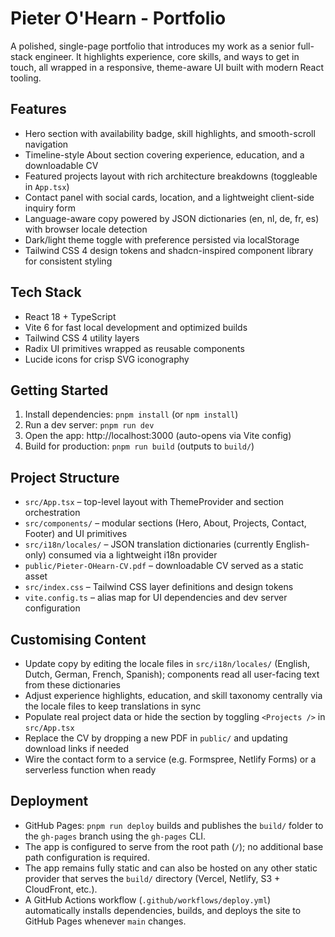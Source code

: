 # Pieter O'Hearn - Portfolio

A polished, single-page portfolio that introduces my work as a senior full-stack engineer. It highlights experience, core skills, and ways to get in touch, all wrapped in a responsive, theme-aware UI built with modern React tooling.

## Features
- Hero section with availability badge, skill highlights, and smooth-scroll navigation
- Timeline-style About section covering experience, education, and a downloadable CV
- Featured projects layout with rich architecture breakdowns (toggleable in `App.tsx`)
- Contact panel with social cards, location, and a lightweight client-side inquiry form
- Language-aware copy powered by JSON dictionaries (en, nl, de, fr, es) with browser locale detection
- Dark/light theme toggle with preference persisted via localStorage
- Tailwind CSS 4 design tokens and shadcn-inspired component library for consistent styling

## Tech Stack
- React 18 + TypeScript
- Vite 6 for fast local development and optimized builds
- Tailwind CSS 4 utility layers
- Radix UI primitives wrapped as reusable components
- Lucide icons for crisp SVG iconography

## Getting Started
1. Install dependencies: `pnpm install` (or `npm install`)
2. Run a dev server: `pnpm run dev`
3. Open the app: http://localhost:3000 (auto-opens via Vite config)
4. Build for production: `pnpm run build` (outputs to `build/`)

## Project Structure
- `src/App.tsx` – top-level layout with ThemeProvider and section orchestration
- `src/components/` – modular sections (Hero, About, Projects, Contact, Footer) and UI primitives
- `src/i18n/locales/` – JSON translation dictionaries (currently English-only) consumed via a lightweight i18n provider
- `public/Pieter-OHearn-CV.pdf` – downloadable CV served as a static asset
- `src/index.css` – Tailwind CSS layer definitions and design tokens
- `vite.config.ts` – alias map for UI dependencies and dev server configuration

## Customising Content
- Update copy by editing the locale files in `src/i18n/locales/` (English, Dutch, German, French, Spanish); components read all user-facing text from these dictionaries
- Adjust experience highlights, education, and skill taxonomy centrally via the locale files to keep translations in sync
- Populate real project data or hide the section by toggling `<Projects />` in `src/App.tsx`
- Replace the CV by dropping a new PDF in `public/` and updating download links if needed
- Wire the contact form to a service (e.g. Formspree, Netlify Forms) or a serverless function when ready

## Deployment
- GitHub Pages: `pnpm run deploy` builds and publishes the `build/` folder to the `gh-pages` branch using the `gh-pages` CLI.
- The app is configured to serve from the root path (`/`); no additional base path configuration is required.
- The app remains fully static and can also be hosted on any other static provider that serves the `build/` directory (Vercel, Netlify, S3 + CloudFront, etc.).
- A GitHub Actions workflow (`.github/workflows/deploy.yml`) automatically installs dependencies, builds, and deploys the site to GitHub Pages whenever `main` changes.
